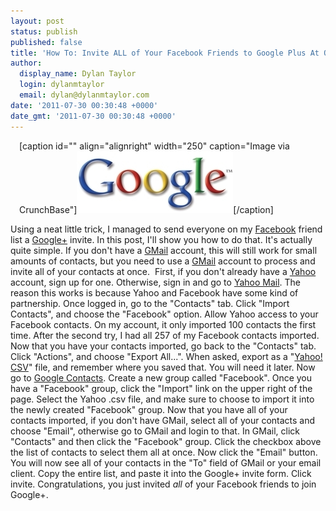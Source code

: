 ```yaml
---
layout: post
status: publish
published: false
title: 'How To: Invite ALL of Your Facebook Friends to Google Plus At Once'
author:
  display_name: Dylan Taylor
  login: dylanmtaylor
  email: dylan@dylanmtaylor.com
date: '2011-07-30 00:30:48 +0000'
date_gmt: '2011-07-30 00:30:48 +0000'
---
```

<div class="zemanta-img" style="margin: 1em; display: block;">
<p>[caption id="" align="alignright" width="250" caption="Image via CrunchBase"]<a href="http://www.crunchbase.com/company/google"><img title="Image representing Google as depicted in Crunc..." src="/images/blog/2011/07/29578v7-max-450x45011.jpg" alt="Image representing Google as depicted in Crunc..." width="250" height="99" /></a>[/caption]</p>
</div>
<p>Using a neat little trick, I managed to send everyone on my <a class="zem_slink" title="Facebook" href="http://facebook.com" rel="homepage">Facebook</a> friend list a <a href="http://dylanmtaylor.com/+">Google+</a> invite. In this post, I'll show you how to do that. It's actually quite simple. If you don't have a <a title="Gmail" href="http://gmail.com/" rel="homepage">GMail</a> account, this will still work for small amounts of contacts, but you need to use a <a class="zem_slink" title="Gmail" href="http://gmail.com" rel="homepage">GMail</a> account to process and invite all of your contacts at once.  First, if you don't already have a <a class="zem_slink" title="Yahoo!" href="http://www.yahoo.com" rel="homepage">Yahoo</a> account, sign up for one. Otherwise, sign in and go to <a href="http://mail.yahoo.com">Yahoo Mail</a>. The reason this works is because Yahoo and Facebook have some kind of partnership. Once logged in, go to the "Contacts" tab. Click "Import Contacts", and choose the "Facebook" option. Allow Yahoo access to your Facebook contacts. On my account, it only imported 100 contacts the first time. After the second try, I had all 257 of my Facebook contacts imported. Now that you have your contacts imported, go back to the "Contacts" tab. Click "Actions", and choose "Export All...". When asked, export as a "<a class="zem_slink" title="Yahoo!" href="http://www.yahoo.com" rel="homepage">Yahoo!</a> <a class="zem_slink" title="Comma-separated values" href="http://en.wikipedia.org/wiki/Comma-separated_values" rel="wikipedia">CSV</a>" file, and remember where you saved that. You will need it later. Now go to <a href="http://google.com/contacts">Google Contacts</a>. Create a new group called "Facebook". Once you have a "Facebook" group, click the "Import" link on the upper right of the page. Select the Yahoo .csv file, and make sure to choose to import it into the newly created "Facebook" group. Now that you have all of your contacts imported, if you don't have GMail, select all of your contacts and choose "Email", otherwise go to GMail and login to that. In GMail, click "Contacts" and then click the "Facebook" group. Click the checkbox above the list of contacts to select them all at once. Now click the "Email" button. You will now see all of your contacts in the "To" field of GMail or your email client. Copy the entire list, and paste it into the Google+ invite form. Click invite. Congratulations, you just invited <em>all</em> of your Facebook friends to join Google+.</p>
<div class="zemanta-pixie" style="margin-top: 10px; height: 15px;"><img class="zemanta-pixie-img" style="border: none; float: right;" src="http://img.zemanta.com/pixy.gif?x-id=9c4e9c3d-aa19-4880-90c8-f3d410f9fc78" alt="" /></div>
